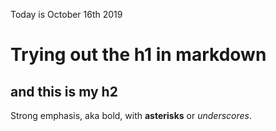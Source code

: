 Today is October 16th 2019

# Trying out the h1 in markdown
## and this is my h2


Strong emphasis, aka bold, with **asterisks** or _underscores_.


